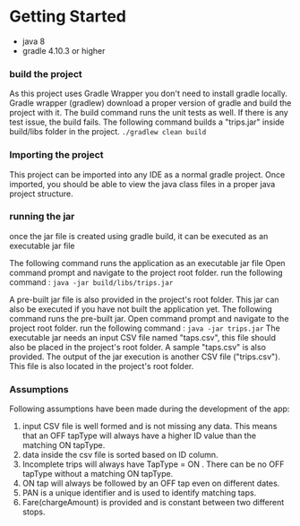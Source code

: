 # Getting Started
- java 8
- gradle 4.10.3 or higher

### build the project
As this project uses Gradle Wrapper you don't need to install gradle locally. Gradle wrapper (gradlew) download a proper version of gradle and build the project with it.
The build command runs the unit tests as well. If there is any test issue, the build fails.
The following command builds a "trips.jar" inside build/libs folder in the project.
`./gradlew clean build`

### Importing the project
This project can be imported into any IDE as a normal gradle project.
Once imported, you should be able to view the java class files in a proper java project structure.

### running the jar
once the jar file is created using gradle build, it can be executed as an executable jar file

The following command runs the application as an executable jar file
Open command prompt and navigate to the project root folder. run the following command :
`java -jar build/libs/trips.jar`

A pre-built jar file is also provided in the project's root folder. This jar can also be executed if you have not built the application yet.
The following command runs the pre-built jar.
Open command prompt and navigate to the project root folder. run the following command :
`java -jar trips.jar`
The executable jar needs an input CSV file named "taps.csv", this file should also be placed in the project's root folder. A sample "taps.csv" is also provided.
The output of the jar execution is another CSV file ("trips.csv"). This file is also located in the project's root folder.

### Assumptions
Following assumptions have been made during the development of the app:
 1) input CSV file is well formed and is not missing any data. This means that an OFF tapType will always have a higher ID value than the matching ON tapType.
 2) data inside the csv file is sorted based on ID column.
 3) Incomplete trips will always have TapType = ON . There can be no OFF tapType without a matching ON tapType.
 4) ON tap will always be followed by an OFF tap even on different dates.
 5) PAN is a unique identifier and is used to identify matching taps.
 6) Fare(chargeAmount) is provided and is constant between two different stops.